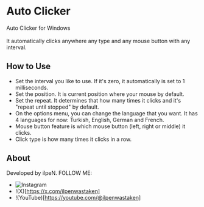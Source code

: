 # Auto Clicker
Auto Clicker for Windows <br></br>
It automatically clicks anywhere any type and any mouse button with any interval.
## How to Use
- Set the interval you like to use. If it's zero, it automatically is set to 1 milliseconds.
- Set the position. It is current position where your mouse by default.
- Set the repeat. It determines that how many times it clicks and it's "repeat until stopped" by default.
- On the options menu, you can change the language that you want. It has 4 languages for now: Turkish, English, German and French.
- Mouse button feature is which mouse button (left, right or middle) it clicks.
- Click type is how many times it clicks in a row.

## About
Developed by ilpeN. FOLLOW ME:
- ![Instagram](https://instagram.com/ilpenwastaken)
- !(X)[https://x.com/ilpenwastaken]
- !(YouTube)[https://youtube.com/@ilpenwastaken]
